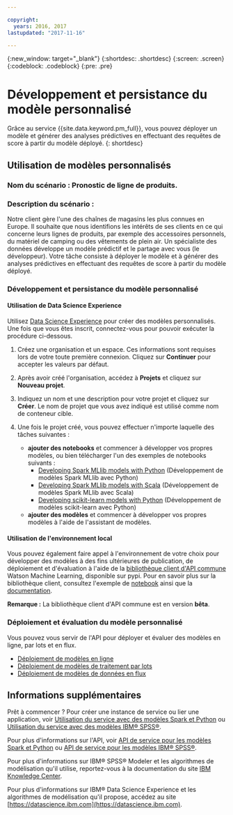 ```yaml
---

copyright:
  years: 2016, 2017
lastupdated: "2017-11-16"

---
```

{:new_window: target="_blank"}
{:shortdesc: .shortdesc}
{:screen: .screen}
{:codeblock: .codeblock}
{:pre: .pre}

# Développement et persistance du modèle personnalisé

Grâce au service {{site.data.keyword.pm_full}}, vous pouvez déployer un modèle et générer des analyses prédictives en effectuant des requêtes de score à partir du modèle déployé.
{: shortdesc}

## Utilisation de modèles personnalisés

### Nom du scénario : Pronostic de ligne de produits.

### Description du scénario :

Notre client gère l'une des chaînes de magasins les plus connues en Europe. Il souhaite que nous identifions les intérêts de ses clients en ce qui concerne leurs lignes de produits, par exemple des accessoires personnels, du matériel de camping ou des vêtements de plein air.
Un spécialiste des données développe un modèle prédictif et le partage avec vous (le développeur). Votre tâche consiste à déployer le modèle et à générer des analyses prédictives en effectuant des requêtes de score à partir du modèle déployé.

### Développement et persistance du modèle personnalisé

#### Utilisation de Data Science Experience

Utilisez [Data Science
Experience](https://console.bluemix.net/catalog/services/data-science-experience) pour créer des modèles personnalisés. Une fois que vous êtes inscrit, connectez-vous pour pouvoir exécuter la procédure ci-dessous.

1. Créez une organisation et un espace. Ces informations sont requises lors de votre toute première connexion. Cliquez sur **Continuer** pour accepter les valeurs par défaut.
2. Après avoir créé l'organisation, accédez à **Projets** et cliquez sur **Nouveau projet**.
3. Indiquez un nom et une description pour votre projet et cliquez sur **Créer**. Le nom de projet que vous avez indiqué est utilisé comme nom de conteneur cible.
4. Une fois le projet créé, vous pouvez effectuer n'importe laquelle des tâches suivantes :
   
   *  **ajouter des notebooks** et commencer à développer vos propres modèles, ou bien télécharger l'un des exemples de notebooks suivants :
        *  [Developing Spark MLlib models with Python](https://apsportal.ibm.com/analytics/notebooks/89492fd6-a641-4819-9176-3d9381561df9/view?access_token=d80bef1a172d1d83d3721b101886337158457281774186f181a2e6a5b57f5ec7) (Développement de modèles Spark MLlib avec Python)
        *  [Developing Spark MLlib models with Scala](https://apsportal.ibm.com/analytics/notebooks/c8652d2c-bfc9-4354-8168-f1c9f7f8dfc2/view?access_token=02a83fea8450a452c8de76af98dae078459d0f56810ddef4f4c62d5bc4fc72cf) (Développement de modèles Spark MLlib avec Scala)
        *  [Developing scikit-learn models with Python](https://apsportal.ibm.com/analytics/notebooks/5215a61a-16d7-4fa2-b060-e3e243ceebe3/view?access_token=70f48c95c5571a614ce97484d3f168b1d9b6aeebce015187d3d77ce6038f025e) (Développement de modèles scikit-learn avec Python)
   * **ajouter des modèles** et commencer à développer vos propres modèles à l'aide de l'assistant de modèles.


#### Utilisation de l'environnement local

Vous pouvez également faire appel à l'environnement de votre choix pour développer des modèles à des fins ultérieures de publication, de déploiement et d'évaluation à l'aide de la [bibliothèque client d'API commune]() Watson Machine Learning, disponible sur pypi.
Pour en savoir plus sur la bibliothèque client, consultez l'exemple de [notebook](https://dataplatform.ibm.com/analytics/notebooks/1fed143e-1877-42bd-b927-7d366e73745b/view?access_token=4b39718f9e1f1de55e6e67e8dcbb5f0cac848f390d73478d0dea9c1a8af24550&cm_mc_uid=30670837705115063231884&cm_mc_sid_50200000=1509364125) ainsi que la [documentation](pm_service_client_library.html).

**Remarque :** La bibliothèque client d'API commune est en version **bêta**.

### Déploiement et évaluation du modèle personnalisé

Vous pouvez vous servir de l'API pour déployer et évaluer des modèles en ligne, par lots et en flux.

*  [Déploiement de modèles en ligne](pm_service_api_spark_online.html)
*  [Déploiement de modèles de traitement par lots](pm_service_api_spark_batch.html)
*  [Déploiement de modèles de données en flux](pm_service_api_spark_streaming.html)

## Informations supplémentaires

Prêt à commencer ? Pour créer une instance de service ou lier une application, voir [Utilisation du service avec des modèles Spark et Python](using_pm_service_dsx.html) ou [Utilisation du service avec des modèles IBM® SPSS®](using_pm_service.html).

Pour plus d'informations sur l'API, voir [API de service pour les modèles Spark et Python](pm_service_api_spark.html) ou [API de service pour les modèles IBM® SPSS®](pm_service_api_spss.html).

Pour plus d'informations sur IBM® SPSS® Modeler et les algorithmes de modélisation qu'il utilise, reportez-vous à la documentation du site [IBM Knowledge Center](https://www.ibm.com/support/knowledgecenter/SS3RA7).

Pour plus d'informations sur IBM® Data Science Experience et les algorithmes de modélisation qu'il propose, accédez au site [https://datascience.ibm.com](https://datascience.ibm.com).
